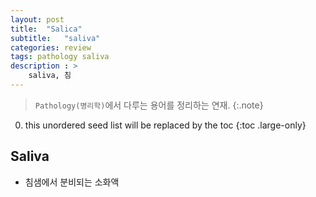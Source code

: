 ```yaml
---
layout: post
title:  "Salica"
subtitle:   "saliva"
categories: review
tags: pathology saliva
description : > 
    saliva, 침
---
```


> `Pathology(병리학)`에서 다루는 용어를 정리하는 연재.
{:.note}

<!--more-->

0. this unordered seed list will be replaced by the toc
{:toc .large-only}

## Saliva
- 침샘에서 분비되는 소화액